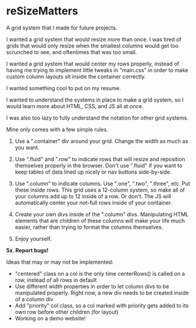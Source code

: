 # reSizeMatters
A grid system that I made for future projects.

I wanted a grid system that would resize more than once. I was tired of grids that would only resize when the
smallest columns would get too scrunched to see, and oftentimes that was too small.

I wanted a grid system that would center my rows properly, instead of having me trying to implement little tweaks in
"main.css" in order to make custom column layouts sit inside the container correctly.

I wanted something cool to put on my resume.

I wanted to understand the systems in place to make a grid system, so I would learn more about HTML, CSS, and JS all
at once.

I was also too lazy to fully understand the notation for other grid systems.

Mine only comes with a few simple rules.

1. Use a ".container" div around your grid. Change the width as much as you want.

2. Use ".fluid" and ".row" to indicate rows that will resize and reposition themselves properly in the browser. Don't
use ".fluid" if you want to keep tables of data lined up nicely or nav buttons side-by-side.

3. Use ".column" to indicate columns. Use ".one", ".two", ".three", etc. Put these inside rows. This grid uses a
12-column system, so make all of your columns add up to 12 inside of a row. Or don't. The JS will automatically
center your not-full rows inside of your container.

4. Create your own divs inside of the ".column" divs. Manipulating HTML elements that are children of these columns
will make your life much easier, rather than trying to format the columns themselves.

5. Enjoy yourself.

**5x. Report bugs!**

Ideas that may or may not be implemented:
  - "centered" class on a col is the only time centerRows() is called on a row, instead of all rows in default
  - Use different width properties in order to let column divs to be manipulated properly. Right now, a new div needs to be created
    inside of a column div
  - Add "priority" col class, so a col marked with priority gets added to its own row before other children (for layout)
  - Working on a demo website!
